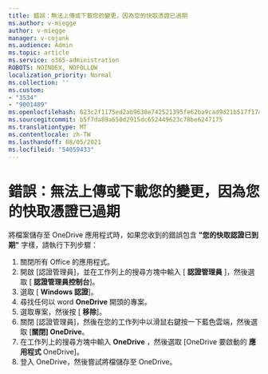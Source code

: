 ```yaml
---
title: 錯誤：無法上傳或下載您的變更，因為您的快取憑證已過期
ms.author: v-miegge
author: v-miegge
manager: v-cojank
ms.audience: Admin
ms.topic: article
ms.service: o365-administration
ROBOTS: NOINDEX, NOFOLLOW
localization_priority: Normal
ms.collection: ''
ms.custom:
- "3534"
- "9001489"
ms.openlocfilehash: 623c2f1175ed2ab9638e742521395fe62ba9cad9d21b517f17426fb5c96a2d73
ms.sourcegitcommit: b5f7da89a650d2915dc652449623c78be6247175
ms.translationtype: MT
ms.contentlocale: zh-TW
ms.lasthandoff: 08/05/2021
ms.locfileid: "54059433"
---
```

# <a name="error-we-cant-upload-or-download-your-changes-because-your-cached-credentials-have-expired"></a>錯誤：無法上傳或下載您的變更，因為您的快取憑證已過期

將檔案儲存至 OneDrive 應用程式時，如果您收到的錯誤包含 **"您的快取認證已到期"** 字樣，請執行下列步驟：

1. 關閉所有 Office 的應用程式。
1. 開啟 [認證管理員]，並在工作列上的搜尋方塊中輸入 [ **認證管理員** ]，然後選取 [ **認證管理員控制台**]。
1. 選取 [ **Windows 認證**]。
1. 尋找任何以 word **OneDrive** 開頭的專案。
1. 選取專案，然後按 [ **移除**]。
1. 關閉 [認證管理員]，然後在您的工作列中以滑鼠右鍵按一下藍色雲端，然後選取 [**關閉] OneDrive**。
1. 在工作列上的搜尋方塊中輸入 **OneDrive** ，然後選取 [OneDrive 要啟動的 **應用程式** OneDrive]。
1. 登入 OneDrive，然後嘗試將檔儲存至 OneDrive。
